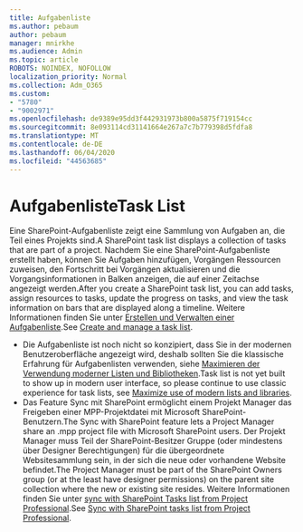 ```yaml
---
title: Aufgabenliste
ms.author: pebaum
author: pebaum
manager: mnirkhe
ms.audience: Admin
ms.topic: article
ROBOTS: NOINDEX, NOFOLLOW
localization_priority: Normal
ms.collection: Adm_O365
ms.custom:
- "5780"
- "9002971"
ms.openlocfilehash: de9389e95dd3f442931973b800a5875f719154cc
ms.sourcegitcommit: 8e093114cd31141664e267a7c7b779398d5fdfa8
ms.translationtype: MT
ms.contentlocale: de-DE
ms.lasthandoff: 06/04/2020
ms.locfileid: "44563685"
---
```

# <a name="task-list"></a><span data-ttu-id="79230-102">Aufgabenliste</span><span class="sxs-lookup"><span data-stu-id="79230-102">Task List</span></span>

<span data-ttu-id="79230-103">Eine SharePoint-Aufgabenliste zeigt eine Sammlung von Aufgaben an, die Teil eines Projekts sind.</span><span class="sxs-lookup"><span data-stu-id="79230-103">A SharePoint task list displays a collection of tasks that are part of a project.</span></span> <span data-ttu-id="79230-104">Nachdem Sie eine SharePoint-Aufgabenliste erstellt haben, können Sie Aufgaben hinzufügen, Vorgängen Ressourcen zuweisen, den Fortschritt bei Vorgängen aktualisieren und die Vorgangsinformationen in Balken anzeigen, die auf einer Zeitachse angezeigt werden.</span><span class="sxs-lookup"><span data-stu-id="79230-104">After you create a SharePoint task list, you can add tasks, assign resources to tasks, update the progress on tasks, and view the task information on bars that are displayed along a timeline.</span></span> <span data-ttu-id="79230-105">Weitere Informationen finden Sie unter [Erstellen und Verwalten einer Aufgabenliste](https://support.microsoft.com/office/466ad207-46fd-4c77-9af1-41bc23cec21a).</span><span class="sxs-lookup"><span data-stu-id="79230-105">See [Create and manage a task list](https://support.microsoft.com/office/466ad207-46fd-4c77-9af1-41bc23cec21a).</span></span>  

-   <span data-ttu-id="79230-106">Die Aufgabenliste ist noch nicht so konzipiert, dass Sie in der modernen Benutzeroberfläche angezeigt wird, deshalb sollten Sie die klassische Erfahrung für Aufgabenlisten verwenden, siehe [Maximieren der Verwendung moderner Listen und Bibliotheken](https://docs.microsoft.com/sharepoint/dev/transform/modernize-userinterface-lists-and-libraries).</span><span class="sxs-lookup"><span data-stu-id="79230-106">Task list is not yet built to show up in modern user interface, so please continue to use classic experience for task lists, see [Maximize use of modern lists and libraries](https://docs.microsoft.com/sharepoint/dev/transform/modernize-userinterface-lists-and-libraries).</span></span>
-   <span data-ttu-id="79230-107">Das Feature Sync mit SharePoint ermöglicht einem Projekt Manager das Freigeben einer MPP-Projektdatei mit Microsoft SharePoint-Benutzern.</span><span class="sxs-lookup"><span data-stu-id="79230-107">The Sync with SharePoint feature lets a Project Manager share an .mpp project file with Microsoft SharePoint users.</span></span> <span data-ttu-id="79230-108">Der Projekt Manager muss Teil der SharePoint-Besitzer Gruppe (oder mindestens über Designer Berechtigungen) für die übergeordnete Websitesammlung sein, in der sich die neue oder vorhandene Website befindet.</span><span class="sxs-lookup"><span data-stu-id="79230-108">The Project Manager must be part of the SharePoint Owners group (or at the least have designer permissions) on the parent site collection where the new or existing site resides.</span></span> <span data-ttu-id="79230-109">Weitere Informationen finden Sie unter [sync with SharePoint Tasks list from Project Professional](https://docs.microsoft.com/office/troubleshoot/project/sync-with-tasks-from-project).</span><span class="sxs-lookup"><span data-stu-id="79230-109">See [Sync with SharePoint tasks list from Project Professional](https://docs.microsoft.com/office/troubleshoot/project/sync-with-tasks-from-project).</span></span>